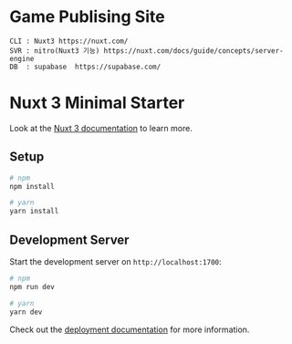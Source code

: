 # Game Publising Site
```
CLI : Nuxt3 https://nuxt.com/
SVR : nitro(Nuxt3 기능) https://nuxt.com/docs/guide/concepts/server-engine
DB  : supabase  https://supabase.com/ 

```





# Nuxt 3 Minimal Starter

Look at the [Nuxt 3 documentation](https://nuxt.com/docs/getting-started/introduction) to learn more.

## Setup
```bash
# npm
npm install

# yarn
yarn install
```

## Development Server
Start the development server on `http://localhost:1700`:

```bash
# npm
npm run dev

# yarn
yarn dev
```


Check out the [deployment documentation](https://nuxt.com/docs/getting-started/deployment) for more information.
